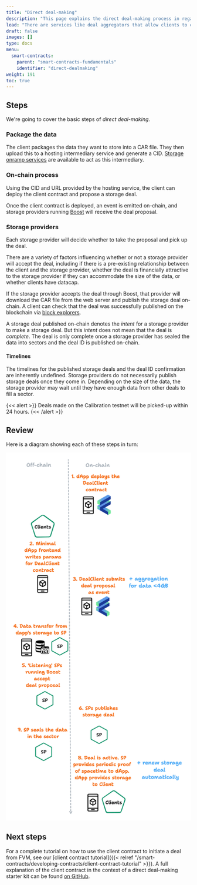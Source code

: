 ```yaml
---
title: "Direct deal-making"
description: "This page explains the direct deal-making process in regards to the Filecoin network. Learn how to programmatically create storage deals, package data, deploy client contracts, and interact with storage providers for larger blocks of data storage."
lead: "There are services like deal aggregators that allow clients to create storage deals programmatically. However, aggregators are better suited to small-scale deals of under 4 GiB of total data. For those wishing to programmatically store larger blocks of data, _direct deal-making_ is a more suitable process."
draft: false
images: []
type: docs
menu:
  smart-contracts:
    parent: "smart-contracts-fundamentals"
    identifier: "direct-dealmaking"
weight: 191
toc: true
---
```


## Steps

We're going to cover the basic steps of _direct deal-making_.

### Package the data

The client packages the data they want to store into a CAR file. They then upload this to a hosting intermediary service and generate a CID. [Storage onramp services](https://docs.filecoin.io/basics/how-storage-works/storage-onramps/) are available to act as this intermediary.

### On-chain process

Using the CID and URL provided by the hosting service, the client can deploy the client contract and propose a storage deal.

Once the client contract is deployed, an event is emitted on-chain, and storage providers running [Boost](https://boost.filecoin.io/experimental-features/fvm-contract-deals) will receive the deal proposal. 

### Storage providers

Each storage provider will decide whether to take the proposal and pick up the deal. 

There are a variety of factors influencing whether or not a storage provider will accept the deal, including if there is a pre-existing relationship between the client and the storage provider, whether the deal is financially attractive to the storage provider if they can accommodate the size of the data, or whether clients have datacap.

If the storage provider accepts the deal through Boost, that provider will download the CAR file from the web server and publish the storage deal on-chain. A client can check that the deal was successfully published on the blockchain via [block explorers](https://docs.filecoin.io/networks/mainnet/explorers/). 

A storage deal published on-chain denotes the _intent_ for a storage provider to make a storage deal. But this _intent_ does not mean that the deal is _complete_. The deal is only complete once a storage provider has sealed the data into sectors and the deal ID is published on-chain. 

#### Timelines

The timelines for the published storage deals and the deal ID confirmation are inherently undefined. Storage providers do not necessarily publish storage deals once they come in. Depending on the size of the data, the storage provider may wait until they have enough data from other deals to fill a sector. 

{<< alert >}}
Deals made on the Calibration testnet will be picked-up within 24 hours.
{<< /alert >}}

## Review

Here is a diagram showing each of these steps in turn:

![](direct-deal-making-flow.png)

## Next steps

For a complete tutorial on how to use the client contract to initiate a deal from FVM, see our [client contract tutorial]({{< relref "/smart-contracts/developing-contracts/client-contract-tutorial" >}}). A full explanation of the client contract in the context of a direct deal-making starter kit can be found [on GitHub](github.com/filecoin-project/fvm-starter-kit-deal-making).
